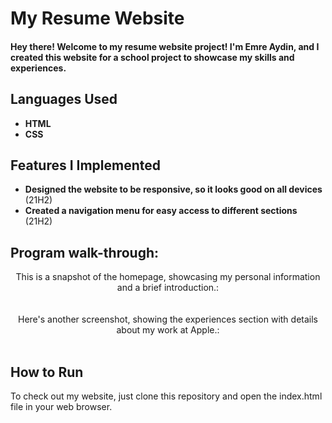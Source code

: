 <h1>My Resume Website</h1>
<h4>Hey there! Welcome to my resume website project! I'm Emre Aydin, and I created this website for a school project to showcase my skills and experiences.</h4>

<h2>Languages Used</h2>

- <b>HTML</b> 
- <b>CSS</b>

<h2>Features I Implemented </h2>

- <b>Designed the website to be responsive, so it looks good on all devices</b> (21H2)
- <b>Created a navigation menu for easy access to different sections</b> (21H2)

<h2>Program walk-through:</h2>

<p align="center">
This is a snapshot of the homepage, showcasing my personal information and a brief introduction.: <br/>
<!-- <img src="https://i.imgur.com/62TgaWL.png" height="80%" width="80%" alt="Disk Sanitization Steps"/> -->
<br />
<br />
Here's another screenshot, showing the experiences section with details about my work at Apple.:  <br/>
<!-- <img src="https://i.imgur.com/tcTyMUE.png" height="80%" width="80%" alt="Disk Sanitization Steps"/> -->
<br />
</p>

<h2>How to Run</h2>

<p>To check out my website, just clone this repository and open the index.html file in your web browser.</p>

